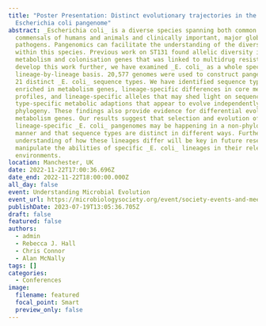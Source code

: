 ```yaml
---
title: "Poster Presentation: Distinct evolutionary trajectories in the
  Escherichia coli pangenome"
abstract: _Escherichia coli_ is a diverse species spanning both common
  commensals of humans and animals and clinically important, major global
  pathogens. Pangenomics can facilitate the understanding of the diversity
  within this species. Previous work on ST131 found allelic diversity in
  metabolism and colonisation genes that was linked to multidrug resistance. To
  develop this work further, we have examined _E. coli_ as a whole species on a
  lineage-by-lineage basis. 20,577 genomes were used to construct pangenomes for
  21 distinct _E. coli_ sequence types. We have identified sequence types
  enriched in metabolism genes, lineage-specific differences in core metabolic
  profiles, and lineage-specific alleles that may shed light on sequence
  type-specific metabolic adaptions that appear to evolve independently of
  phylogeny. These findings also provide evidence for differential evolution of
  metabolism genes. Our results suggest that selection and evolution of
  lineage-specific _E. coli_ pangenomes may be happening in a non-phylogenetic
  manner and that sequence types are distinct in different ways. Further
  understanding of how these lineages differ will be key in future research to
  manipulate the abilities of specific _E. coli_ lineages in their relevant
  environments.
location: Manchester, UK
date: 2022-11-22T17:00:36.696Z
date_end: 2022-11-22T18:00:00.000Z
all_day: false
event: Understanding Microbial Evolution
event_url: https://microbiologysociety.org/event/society-events-and-meetings/understanding-and-predicting-microbial-evolutionary-dynamics.html
publishDate: 2023-07-19T13:05:36.705Z
draft: false
featured: false
authors:
  - admin
  - Rebecca J. Hall
  - Chris Connor
  - Alan McNally
tags: []
categories:
  - Conferences
image:
  filename: featured
  focal_point: Smart
  preview_only: false
---
```

